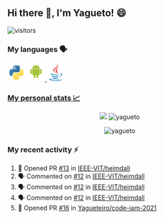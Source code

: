 ## Hi there 👋, I'm Yagueto! 😄

<!--
**Yagueteiro/yagueteiro** is a ✨ _special_ ✨ repository because its `README.md` (this file) appears on your GitHub profile.

Here are some ideas to get you started:

- 🔭 I’m currently working on ...
- 🌱 I’m currently learning ...
- 👯 I’m looking to collaborate on ...
- 🤔 I’m looking for help with ...
- 💬 Ask me about ...
- 📫 How to reach me: ...
- 😄 Pronouns: ...
- ⚡ Fun fact: ...
-->

![visitors](https://visitor-badge-reloaded.herokuapp.com/badge?page_id=yagueto'sREADME&style=for-the-badge)

### My languages 🗣️

<p align="left"> <img src="https://raw.githubusercontent.com/devicons/devicon/master/icons/python/python-original.svg" alt="python" width="40" height="40"/> </a> <a href="https://developer.android.com" target="_blank"> <img src="https://raw.githubusercontent.com/devicons/devicon/master/icons/android/android-original-wordmark.svg" alt="android" width="40" height="40"/> </a> <a href="https://www.java.com" target="_blank"> <img src="https://raw.githubusercontent.com/devicons/devicon/master/icons/java/java-original.svg" alt="java" width="40" height="40"/> </a> <a href="https://www.linux.org/" target="_blank"> </a> <a href="https://www.python.org" target="_blank"> </p>

### My personal stats 📈
<div align="center"> 
  <a>
    <img src=https://github-readme-stats.vercel.app/api?username=yagueto&count_private=true&show_icons=true width=50%></img>
  </a>
  <img src="https://github-readme-streak-stats.herokuapp.com/?user=yagueto" alt="yagueto" width=49% />
</div>
<p align="center">
    <img src="https://github-profile-trophy.vercel.app/?username=yagueto&no-bg=true" alt="yagueto" />
</p>


### My recent activity ⚡

  <!--START_SECTION:activity-->
1. 💪 Opened PR [#13](https://github.com/IEEE-VIT/heimdall/pull/13) in [IEEE-VIT/heimdall](https://github.com/IEEE-VIT/heimdall)
2. 🗣 Commented on [#12](https://github.com/IEEE-VIT/heimdall/issues/12) in [IEEE-VIT/heimdall](https://github.com/IEEE-VIT/heimdall)
3. 🗣 Commented on [#12](https://github.com/IEEE-VIT/heimdall/issues/12) in [IEEE-VIT/heimdall](https://github.com/IEEE-VIT/heimdall)
4. 🗣 Commented on [#12](https://github.com/IEEE-VIT/heimdall/issues/12) in [IEEE-VIT/heimdall](https://github.com/IEEE-VIT/heimdall)
5. 💪 Opened PR [#16](https://github.com/Yagueteiro/code-jam-2021/pull/16) in [Yagueteiro/code-jam-2021](https://github.com/Yagueteiro/code-jam-2021)
  <!--END_SECTION:activity-->


